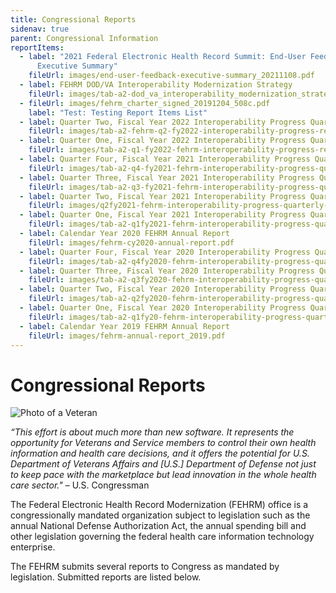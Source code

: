 ```yaml
---
title: Congressional Reports
sidenav: true
parent: Congressional Information
reportItems:
  - label: "2021 Federal Electronic Health Record Summit: End-User Feedback
      Executive Summary"
    fileUrl: images/end-user-feedback-executive-summary_20211108.pdf
  - label: FEHRM DOD/VA Interoperability Modernization Strategy
    fileUrl: images/tab-a2-dod_va_interoperability_modernization_strategy_20200924.pdf
  - fileUrl: images/fehrm_charter_signed_20191204_508c.pdf
    label: "Test: Testing Report Items List"
  - label: Quarter Two, Fiscal Year 2022 Interoperability Progress Quarterly Report
    fileUrl: images/tab-a2-fehrm-q2-fy2022-interoperability-progress-report.pdf
  - label: Quarter One, Fiscal Year 2022 Interoperability Progress Quarterly Report
    fileUrl: images/tab-a2-q1-fy2022-fehrm-interoperability-progress-report.pdf
  - label: Quarter Four, Fiscal Year 2021 Interoperability Progress Quarterly Report
    fileUrl: images/tab-a2-q4-fy2021-fehrm-interoperability-progress-quarterly-report.pdf
  - label: Quarter Three, Fiscal Year 2021 Interoperability Progress Quarterly Report
    fileUrl: images/tab-a2-q3-fy2021-fehrm-interoperability-progress-quarterly-report.pdf
  - label: Quarter Two, Fiscal Year 2021 Interoperability Progress Quarterly Report
    fileUrl: images/q2fy2021-fehrm-interoperability-progress-quarterly-report.pdf
  - label: Quarter One, Fiscal Year 2021 Interoperability Progress Quarterly Report
    fileUrl: images/tab-a2-q1fy2021-fehrm-interoperability-progress-quarterly-report_signed-1-.pdf
  - label: Calendar Year 2020 FEHRM Annual Report
    fileUrl: images/fehrm-cy2020-annual-report.pdf
  - label: Quarter Four, Fiscal Year 2020 Interoperability Progress Quarterly Report
    fileUrl: images/tab-a2-q4fy2020-fehrm-interoperability-progress-quarterly-report_signed.pdf
  - label: Quarter Three, Fiscal Year 2020 Interoperability Progress Quarterly Report
    fileUrl: images/tab-a2-q3fy2020-fehrm-interoperability-progress-quarterly-report_signed.pdf
  - label: Quarter Two, Fiscal Year 2020 Interoperability Progress Quarterly Report
    fileUrl: images/tab-a2-q2fy2020-fehrm-interoperability-progress-quarterly-report.pdf
  - label: Quarter One, Fiscal Year 2020 Interoperability Progress Quarterly Report
    fileUrl: images/tab-a2-q1fy20-fehrm-interoperability-progress-quarterly-report.pdf
  - label: Calendar Year 2019 FEHRM Annual Report
    fileUrl: images/fehrm-annual-report_2019.pdf
---
```


# Congressional Reports

![Photo of a Veteran](/images/1000w_q95-4-.jpg "Veteran")

*“This effort is about much more than new software. It represents the opportunity for Veterans and Service members to control their own health information and health care decisions, and it offers the potential for U.S. Department of Veterans Affairs and \[U.S.] Department of Defense not just to keep pace with the marketplace but lead innovation in the whole health care sector."* – U.S. Congressman

The Federal Electronic Health Record Modernization (FEHRM) office is a congressionally mandated organization subject to legislation such as the annual National Defense Authorization Act, the annual spending bill and other legislation governing the federal health care information technology enterprise.

The FEHRM submits several reports to Congress as mandated by legislation. Submitted reports are listed below.
